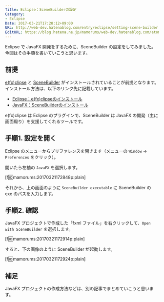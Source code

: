 ```yaml
---
Title: Eclipse：SceneBuilderの設定
Category:
- Eclipse
Date: 2017-03-21T17:28:12+09:00
URL: http://web-dev.hatenablog.com/entry/eclipse/setting-scene-builder
EditURL: https://blog.hatena.ne.jp/mamorums/web-dev.hatenablog.com/atom/entry/10328749687229303520
---
```


Eclipse で JavaFX 開発をするために、SceneBuilder の設定をしてみました。今回はその手順を書いていこうと思います。

## 前提
[e(fx)clipse](https://www.eclipse.org/efxclipse/install.html) と [SceneBuilder](http://gluonhq.com/products/scene-builder/) がインストールされていることが前提となります。インストール方法は、以下のリンク先に記載しています。

- [Eclipse：e(fx)clipseのインストール](/entry/eclipse/install-efxclipse)
- [JavaFX：SceneBuilderのインストール](/entry/java/fx/install-scene-builder)

e(fx)clipse は Eclipse のプラグインで、SceneBuilder は JavaFX の開発（主に画面周り）を支援してくれるツールです。


## 手順1. 設定を開く
Eclipse のメニューからプリファレンスを開きます（メニューの `Window` → `Preferences` をクリック）。

開いたら左袖の `JavaFX` を選択します。

[f:id:mamorums:20170321172848p:plain]

それから、上の画面のように `SceneBuilder executable` に SceneBuilder の exe のパスを入力します。


## 手順2. 確認
JavaFX プロジェクトで作成した「fxml ファイル」を右クリックして、`Open with SceneBuilder` を選択します。

[f:id:mamorums:20170321172914p:plain]

すると、下の画像のように SceneBuilder が起動します。

[f:id:mamorums:20170321172924p:plain]


## 補足
JavaFX プロジェクトの作成方法などは、別の記事でまとめていこうと思います。
